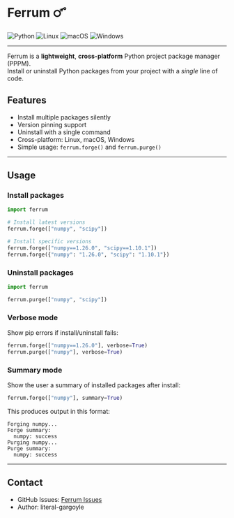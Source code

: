 # Ferrum  🜜 
![Python](https://img.shields.io/badge/python-3670A0?style=for-the-badge&logo=python&logoColor=ffdd54)
![Linux](https://img.shields.io/badge/Linux-FCC624?style=for-the-badge&logo=linux&logoColor=black)
![macOS](https://img.shields.io/badge/mac%20os-000000?style=for-the-badge&logo=macos&logoColor=F0F0F0)
![Windows](https://img.shields.io/badge/Windows-0078D6?style=for-the-badge&logo=windows&logoColor=white)

---

Ferrum is a **lightweight**, **cross-platform** Python project package manager (PPPM).  
Install or uninstall Python packages from your project with a *single* line of code.


## Features

- Install multiple packages silently
- Version pinning support
- Uninstall with a single command
- Cross-platform: Linux, macOS, Windows
- Simple usage: `ferrum.forge()` and `ferrum.purge()`

---

## Usage

### Install packages

```python
import ferrum

# Install latest versions
ferrum.forge(["numpy", "scipy"])

# Install specific versions
ferrum.forge(["numpy==1.26.0", "scipy==1.10.1"])
ferrum.forge({"numpy": "1.26.0", "scipy": "1.10.1"})
```

### Uninstall packages

```python
import ferrum

ferrum.purge(["numpy", "scipy"])
```

### Verbose mode

Show pip errors if install/uninstall fails:

```python
ferrum.forge(["numpy==1.26.0"], verbose=True)
ferrum.purge(["numpy"], verbose=True)
```
### Summary mode

Show the user a summary of installed packages after install:

```python
ferrum.forge(["numpy"], summary=True)
```
This produces output in this format:
```
Forging numpy...
Forge summary:
  numpy: success
Purging numpy...
Purge summary:
  numpy: success
```

---

## Contact

- GitHub Issues: [Ferrum Issues](https://github.com/literal-gargoyle/ferrum/issues)
- Author: literal-gargoyle